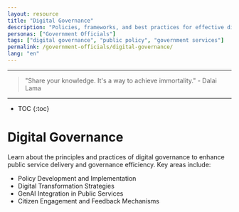 ```yaml
---
layout: resource
title: "Digital Governance"
description: "Policies, frameworks, and best practices for effective digital governance."
personas: ["Government Officials"]
tags: ["digital governance", "public policy", "government services"]
permalink: /government-officials/digital-governance/
lang: "en"
---
```


---
> "Share your knowledge. It's a way to achieve immortality." - Dalai Lama

---
  
* TOC
{:toc}

# Digital Governance

Learn about the principles and practices of digital governance to enhance public service delivery and governance efficiency. Key areas include:

- Policy Development and Implementation
- Digital Transformation Strategies
- GenAI Integration in Public Services
- Citizen Engagement and Feedback Mechanisms
